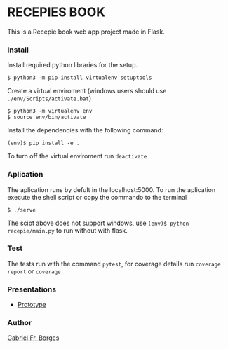 # RECEPIES BOOK
This is a Recepie book web app project made in Flask.

### Install 
Install required python libraries for the setup.
```
$ python3 -m pip install virtualenv setuptools 
```
Create a virtual enviroment (windows users should use `./env/Scripts/activate.bat`)
```
$ python3 -m virtualenv env
$ source env/bin/activate
```
Install the dependencies with the following command:
```
(env)$ pip install -e .
```
To turn off the virtual enviroment run `deactivate`
### Aplication
The aplication runs by defult in the localhost:5000. To run the aplication execute the shell script or copy the commando to the terminal
```
$ ./serve
```
The scipt above does not support windows, use `(env)$ python recepie/main.py` to run without with flask. 

### Test
The tests run with the command `pytest`, for coverage details run `coverage report` or `coverage` 

### Presentations
 * [Prototype](https://youtu.be/2MtCiCcfWuE)

### Author
[Gabriel Fr. Borges](https://github.com/gfborges)
